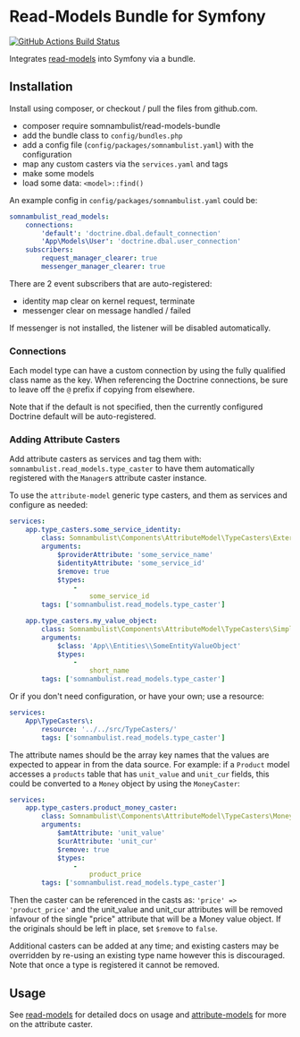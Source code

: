 # Read-Models Bundle for Symfony

[![GitHub Actions Build Status](https://github.com/somnambulist-tech/read-models-bundle/workflows/tests/badge.svg)](https://github.com/somnambulist-tech/read-models-bundle/actions?query=workflow%3Atests)

Integrates [read-models](https://github.com/somnambulist-tech/read-models) into Symfony via a bundle.

## Installation

Install using composer, or checkout / pull the files from github.com.

 * composer require somnambulist/read-models-bundle
 * add the bundle class to `config/bundles.php`
 * add a config file (`config/packages/somnambulist.yaml`) with the configuration
 * map any custom casters via the `services.yaml` and tags
 * make some models
 * load some data: `<model>::find()`

An example config in `config/packages/somnambulist.yaml` could be:

```yaml
somnambulist_read_models:
    connections:
        'default': 'doctrine.dbal.default_connection'
        'App\Models\User': 'doctrine.dbal.user_connection'
    subscribers:
        request_manager_clearer: true
        messenger_manager_clearer: true
```

There are 2 event subscribers that are auto-registered:

 * identity map clear on kernel request, terminate
 * messenger clear on message handled / failed
 
If messenger is not installed, the listener will be disabled automatically.

### Connections

Each model type can have a custom connection by using the fully qualified class name as the
key. When referencing the Doctrine connections, be sure to leave off the `@` prefix if copying
from elsewhere.

Note that if the default is not specified, then the currently configured Doctrine default will
be auto-registered.

### Adding Attribute Casters

Add attribute casters as services and tag them with: `somnambulist.read_models.type_caster` to have
them automatically registered with the `Manager`s attribute caster instance.

To use the `attribute-model` generic type casters, and them as services and configure as needed:

```yaml
services:
    app.type_casters.some_service_identity:
        class: Somnambulist\Components\AttributeModel\TypeCasters\ExternalIdentityCaster
        arguments:
            $providerAttribute: 'some_service_name' 
            $identityAttribute: 'some_service_id'
            $remove: true 
            $types:
                -
                    some_service_id
        tags: ['somnambulist.read_models.type_caster']

    app.type_casters.my_value_object:
        class: Somnambulist\Components\AttributeModel\TypeCasters\SimpleValueObjectCaster
        arguments:
            $class: 'App\\Entities\\SomeEntityValueObject' 
            $types:
                -
                    short_name
        tags: ['somnambulist.read_models.type_caster']
```

Or if you don't need configuration, or have your own; use a resource:

```yaml
services:
    App\TypeCasters\:
        resource: '../../src/TypeCasters/'
        tags: ['somnambulist.read_models.type_caster']
```

The attribute names should be the array key names that the values are expected to appear in from
the data source. For example: if a `Product` model accesses a `products` table that has `unit_value`
and `unit_cur` fields, this could be converted to a `Money` object by using the `MoneyCaster`:

 ```yaml
 services:
     app.type_casters.product_money_caster:
         class: Somnambulist\Components\AttributeModel\TypeCasters\MoneyCaster
         arguments:
             $amtAttribute: 'unit_value' 
             $curAttribute: 'unit_cur'
             $remove: true 
             $types:
                 -
                     product_price
         tags: ['somnambulist.read_models.type_caster']
```

Then the caster can be referenced in the casts as: `'price' => 'product_price'` and the unit_value
and unit_cur attributes will be removed infavour of the single "price" attribute that will be a
Money value object. If the originals should be left in place, set `$remove` to `false`.

Additional casters can be added at any time; and existing casters may be overridden by re-using an
existing type name however this is discouraged. Note that once a type is registered it cannot be
removed.

## Usage

See [read-models](https://github.com/somnambulist-tech/read-models) for detailed docs on usage and
[attribute-models](https://github.com/somnambulist-tech/attribute-model) for more on the attribute caster.
